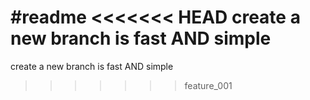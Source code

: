 
#readme
<<<<<<< HEAD
create a new branch is fast AND simple
=======
create a new branch is fast AND simple
>>>>>>> feature_001
